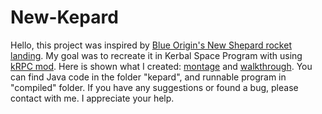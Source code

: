 # New-Kepard
Hello, this project was inspired by [Blue Origin's New Shepard rocket landing](https://www.youtube.com/watch?v=9pillaOxGCo).
My goal was to recreate it in Kerbal Space Program with using [kRPC mod](http://forum.kerbalspaceprogram.com/index.php?/topic/62902-130-krpc-remote-procedure-call-server-v039-14th-june-2017/). Here is shown what I created: [montage](https://www.youtube.com/watch?v=QwAmZyfuj9I) and [walkthrough](https://www.youtube.com/watch?v=j_b5-HEn9jc). You can find Java code in the folder "kepard", and runnable program in "compiled" folder. If you have any suggestions or found a bug, please contact with me. I appreciate your help.
